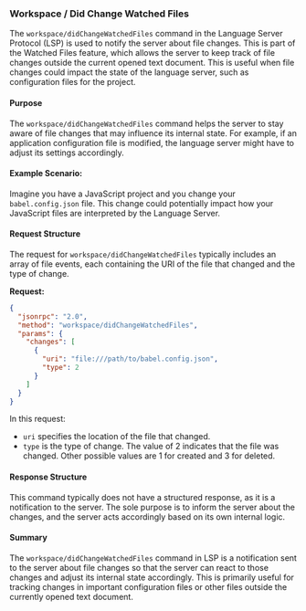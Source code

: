 ### Workspace / Did Change Watched Files

The `workspace/didChangeWatchedFiles` command in the Language Server Protocol (LSP) is used to notify the server about file changes. This is part of the Watched Files feature, which allows the server to keep track of file changes outside the current opened text document. This is useful when file changes could impact the state of the language server, such as configuration files for the project.

#### Purpose

The `workspace/didChangeWatchedFiles` command helps the server to stay aware of file changes that may influence its internal state. For example, if an application configuration file is modified, the language server might have to adjust its settings accordingly.

#### Example Scenario:

Imagine you have a JavaScript project and you change your `babel.config.json` file. This change could potentially impact how your JavaScript files are interpreted by the Language Server.

#### Request Structure

The request for `workspace/didChangeWatchedFiles` typically includes an array of file events, each containing the URI of the file that changed and the type of change.

**Request:**

```json
{
  "jsonrpc": "2.0",
  "method": "workspace/didChangeWatchedFiles",
  "params": {
    "changes": [
      {
        "uri": "file:///path/to/babel.config.json",
        "type": 2
      }
    ]
  }
}
```

In this request:
- `uri` specifies the location of the file that changed.
- `type` is the type of change. The value of 2 indicates that the file was changed. Other possible values are 1 for created and 3 for deleted.

#### Response Structure

This command typically does not have a structured response, as it is a notification to the server. The sole purpose is to inform the server about the changes, and the server acts accordingly based on its own internal logic.

#### Summary

The `workspace/didChangeWatchedFiles` command in LSP is a notification sent to the server about file changes so that the server can react to those changes and adjust its internal state accordingly. This is primarily useful for tracking changes in important configuration files or other files outside the currently opened text document.